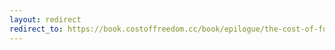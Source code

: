 ```yaml
---
layout: redirect
redirect_to: https://book.costoffreedom.cc/book/epilogue/the-cost-of-future-tense.html
---
```

